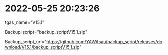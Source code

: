 # 2022-05-25 20:23:26

tgas_name="V15.1"

Backup_script="backup_scriptV15.1.zip"

Backup_script_url="https://github.com/YAWAsau/backup_script/releases/download/V15.1/backup_scriptV15.1.zip"
